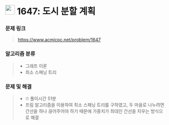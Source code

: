 # <img src="https://d2gd6pc034wcta.cloudfront.net/tier/12.svg" width="30">  1647: 도시 분할 계획

### 문제 링크

> https://www.acmicpc.net/problem/1647



### 알고리즘 분류

>- 그래프 이론
>- 최소 스패닝 트리



### 문제 및 해결

>- ⏱ 풀이시간 51분
>- 프림 알고리즘을 이용하여 최소 스패닝 트리를 구하였고, 두 마을로 나누려면 간선을 하나 끊어주어야 하기 때문에 가중치가 최대인 간선을 지우는 방식으로 해결

